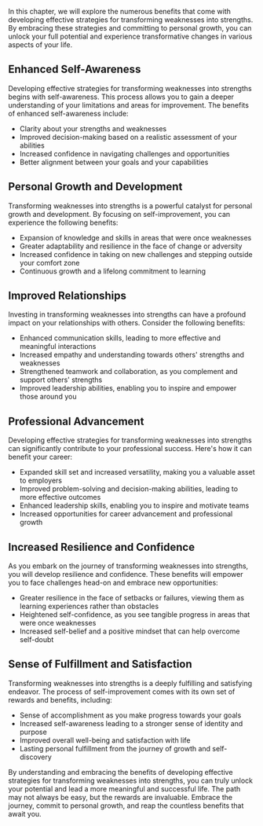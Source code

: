 
In this chapter, we will explore the numerous benefits that come with developing effective strategies for transforming weaknesses into strengths. By embracing these strategies and committing to personal growth, you can unlock your full potential and experience transformative changes in various aspects of your life.

**Enhanced Self-Awareness**
---------------------------

Developing effective strategies for transforming weaknesses into strengths begins with self-awareness. This process allows you to gain a deeper understanding of your limitations and areas for improvement. The benefits of enhanced self-awareness include:

* Clarity about your strengths and weaknesses
* Improved decision-making based on a realistic assessment of your abilities
* Increased confidence in navigating challenges and opportunities
* Better alignment between your goals and your capabilities

**Personal Growth and Development**
-----------------------------------

Transforming weaknesses into strengths is a powerful catalyst for personal growth and development. By focusing on self-improvement, you can experience the following benefits:

* Expansion of knowledge and skills in areas that were once weaknesses
* Greater adaptability and resilience in the face of change or adversity
* Increased confidence in taking on new challenges and stepping outside your comfort zone
* Continuous growth and a lifelong commitment to learning

**Improved Relationships**
--------------------------

Investing in transforming weaknesses into strengths can have a profound impact on your relationships with others. Consider the following benefits:

* Enhanced communication skills, leading to more effective and meaningful interactions
* Increased empathy and understanding towards others' strengths and weaknesses
* Strengthened teamwork and collaboration, as you complement and support others' strengths
* Improved leadership abilities, enabling you to inspire and empower those around you

**Professional Advancement**
----------------------------

Developing effective strategies for transforming weaknesses into strengths can significantly contribute to your professional success. Here's how it can benefit your career:

* Expanded skill set and increased versatility, making you a valuable asset to employers
* Improved problem-solving and decision-making abilities, leading to more effective outcomes
* Enhanced leadership skills, enabling you to inspire and motivate teams
* Increased opportunities for career advancement and professional growth

**Increased Resilience and Confidence**
---------------------------------------

As you embark on the journey of transforming weaknesses into strengths, you will develop resilience and confidence. These benefits will empower you to face challenges head-on and embrace new opportunities:

* Greater resilience in the face of setbacks or failures, viewing them as learning experiences rather than obstacles
* Heightened self-confidence, as you see tangible progress in areas that were once weaknesses
* Increased self-belief and a positive mindset that can help overcome self-doubt

**Sense of Fulfillment and Satisfaction**
-----------------------------------------

Transforming weaknesses into strengths is a deeply fulfilling and satisfying endeavor. The process of self-improvement comes with its own set of rewards and benefits, including:

* Sense of accomplishment as you make progress towards your goals
* Increased self-awareness leading to a stronger sense of identity and purpose
* Improved overall well-being and satisfaction with life
* Lasting personal fulfillment from the journey of growth and self-discovery

By understanding and embracing the benefits of developing effective strategies for transforming weaknesses into strengths, you can truly unlock your potential and lead a more meaningful and successful life. The path may not always be easy, but the rewards are invaluable. Embrace the journey, commit to personal growth, and reap the countless benefits that await you.
